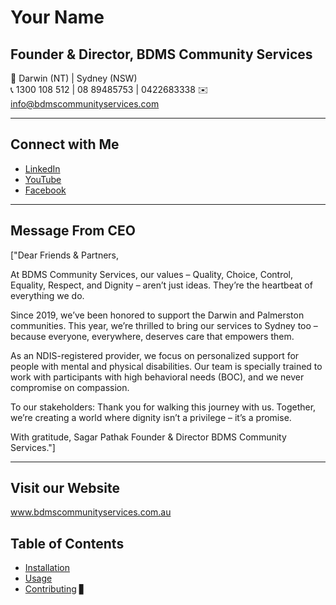 # Your Name 

## Founder & Director, BDMS Community Services

📍 Darwin (NT) | Sydney (NSW)  
📞 1300 108 512 | 08 89485753 | 0422683338   ✉️ info@bdmscommunityservices.com 

---

## Connect with Me

- [LinkedIn](https://linkedin.com/in/binay-kumar-sharma-1545539a/)
- [YouTube](https://youtube.com/@bdmscommunityservices8981)
- [Facebook](https://www.facebook.com/BDMSCSNSW)

---

## Message From CEO

["Dear Friends & Partners,

At BDMS Community Services, our values – Quality, Choice, Control, Equality, Respect, and Dignity – aren’t just ideas. They’re the heartbeat of everything we do.

Since 2019, we’ve been honored to support the Darwin and Palmerston communities. This year, we’re thrilled to bring our services to Sydney too – because everyone, everywhere, deserves care that empowers them.

As an NDIS-registered provider, we focus on personalized support for people with mental and physical disabilities. Our team is specially trained to work with participants with high behavioral needs (BOC), and we never compromise on compassion.

To our stakeholders: Thank you for walking this journey with us. Together, we’re creating a world where dignity isn’t a privilege – it’s a promise.

With gratitude,
Sagar Pathak
Founder & Director
BDMS Community Services."]

---
## Visit our Website
www.bdmscommunityservices.com.au

## Table of Contents

- [Installation](#installation)
- [Usage](#usage)
- [Contributing](#contributing) ▋

